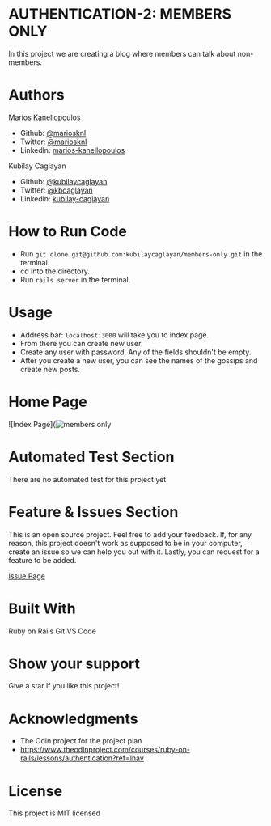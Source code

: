 # AUTHENTICATION-2: MEMBERS ONLY

In this project we are creating a blog where members can talk about non-members.

# Authors

Marios Kanellopoulos
- Github: [@mariosknl](https://github.com/mariosknl)
- Twitter: [@mariosknl](https://twitter.com/MariosKnl)
- Linkedln: [marios-kanellopoulos](https://www.linkedin.com/in/marios-kanellopoulos)

Kubilay Caglayan
- Github: [@kubilaycaglayan](https://github.com/kubilaycaglayan)
- Twitter: [@kbcaglayan](https://twitter.com/kbcaglayan)
- Linkedln: [kubilay-caglayan](https://www.linkedin.com/in/kubilaycaglayan/)

# How to Run Code
- Run `git clone git@github.com:kubilaycaglayan/members-only.git` in the terminal.
- cd into the directory.
- Run `rails server` in the terminal.

# Usage 
- Address bar: `localhost:3000` will take you to index page. 
- From there you can create new user.
- Create any user with password. Any of the fields shouldn't be empty.
- After you create a new user, you can see the names of the gossips and create new posts.

# Home Page
![Index Page](![members only](https://user-images.githubusercontent.com/60448833/81669077-530de180-944e-11ea-81bd-9da23b80f8d6.png)

# Automated Test Section
There are no automated test for this project yet

# Feature & Issues Section
This is an open source project. Feel free to add your feedback. If, for any reason, this project doesn't work as supposed to be in your computer, create an issue so we can help you out with it. Lastly, you can request for a feature to be added.

[Issue Page](https://github.com/kubilaycaglayan/members-only/issues)

# Built With

Ruby on Rails
Git
VS Code

# Show your support
Give a star if you like this project!

# Acknowledgments
- The Odin project for the project plan
- https://www.theodinproject.com/courses/ruby-on-rails/lessons/authentication?ref=lnav

# License
This project is MIT licensed